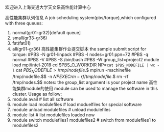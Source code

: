 欢迎进入上海交通大学天文系高性能计算中心

高性能集群队列信息
A job scheduling system(pbs/torque),which configured with three queues: 
 1. normal(gr01-gr32)[default queue]
 2. small(gr33-gr36)
 3. fat(fat01)
 4. all(gr01-gr36)
高性能集群作业提交脚本
the sample submit script for torque:
  #PBS -N gr01-linpack
  #PBS -l nodes=gr01:ppn=72
  #PBS -q normal
  #PBS -V
  #PBS -S /bin/bash
  #PBS -W group_list=project2
  module load mpi/intel-2018 
  cd $PBS_O_WORKDIR
  NP=`cat $PBS_NODEFILE | wc -l`
  cat $PBS_NODEFILE > /tmp/nodefile.$$
  mpirun -machinefile /tmp/nodefile.$$ -n $NP  EXEC
  rm -rf /tmp/nodefile.$$
  rm -rf /tmp/nodes.$$
notes: the group_list argument is your project name
高性能集群module的使用
module can be used to manage the software in this cluster. Usage as follow:
 1. module avail  # list all software 
 2. module load modulefiles   # load moduelfiles for special software
 3. module unload modulefiles # unload modulefiles
 4. module list   # list modulefiles loaded now
 5. module switch modulefiles1 modulefiles2        # switch from modulefiles1 to modulefiles2
